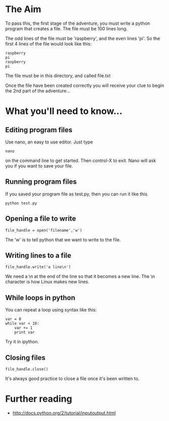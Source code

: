 # The Aim

To pass this, the first stage of the adventure, you must write a python program that creates a file. The file must be 100 lines long.

The odd lines of the file must be 'raspberry', and the even lines 'pi'. So the first 4 lines of the file would look like this:

    raspberry
    pi
    raspberry
    pi

The file must be in this directory, and called file.txt

Once the file have been created correctly you will receive your clue to begin the 2nd part of the adventure...

# What you'll need to know...

## Editing program files

Use nano, an easy to use editor. Just type

    nano

on the command line to get started. Then control-X to exit. Nano will ask you if you want to save your file.

## Running program files

If you saved your program file as test.py, then you can run it like this

    python test.py

## Opening a file to write

    file_handle = open('filename','w')

The 'w' is to tell python that we want to write to the file.

## Writing lines to a file

    file_handle.write('a line\n')

We need a \n at the end of the line so that it becomes a new line. The \n character is how Linux makes new lines.

## While loops in python

You can repeat a loop using syntax like this:

    var = 0
    while var < 10:
        var += 1
        print var

Try it in ipython.

## Closing files

    file_handle.close()

It's always good practice to close a file once it's been written to.

# Further reading

* http://docs.python.org/2/tutorial/inputoutput.html
